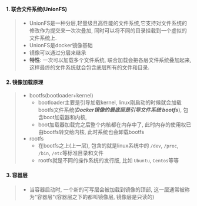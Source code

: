 #### 1. 联合文件系统(UnionFS)

> - UnionFS是一种分层,轻量级且高性能的文件系统,它支持对文件系统的修改作为提交来一次次叠加, 同时可以将不同的目录挂载到一个虚拟的文件系统上.
> - UnionFS是docker镜像基础
> - 镜像可以通过分层来继承
> - **特性**: 一次可以加载多个文件系统, 联合加载会把各层文件系统叠加起来, 这样最终的文件系统就会包含底层所有的文件和目录.

#### 2. 镜像加载原理

> - bootfs(bootloader+kernel)
>   - bootloader主要是引导加载kernel, linux刚启动的时候就会加载bootfs文件系统(***Docker镜像的最底层是引导文件系统 bootfs***), 包含boot加载器和内核,
>   - boot加载器加载完之后整个内核都在内存中了, 此时内存的使用权已由bootfs转交给内核, 此时系统也会卸载bootfs
> - rootfs
>   - 在bootfs之上(上一层), 包含的就是linux系统中的 `/dev`, `/proc`, `/bin`, `/etc`等标准目录和文件
>   - rootfs就是不同的操作系统的发行版, 比如 `Ubuntu`, `Centos`等等

#### 3. 容器层

> - 当容器启动时, 一个新的可写层会被加载到镜像的顶部, 这一层通常被称为"容器层"(容器层之下的都叫镜像层, 镜像层是只读的)
